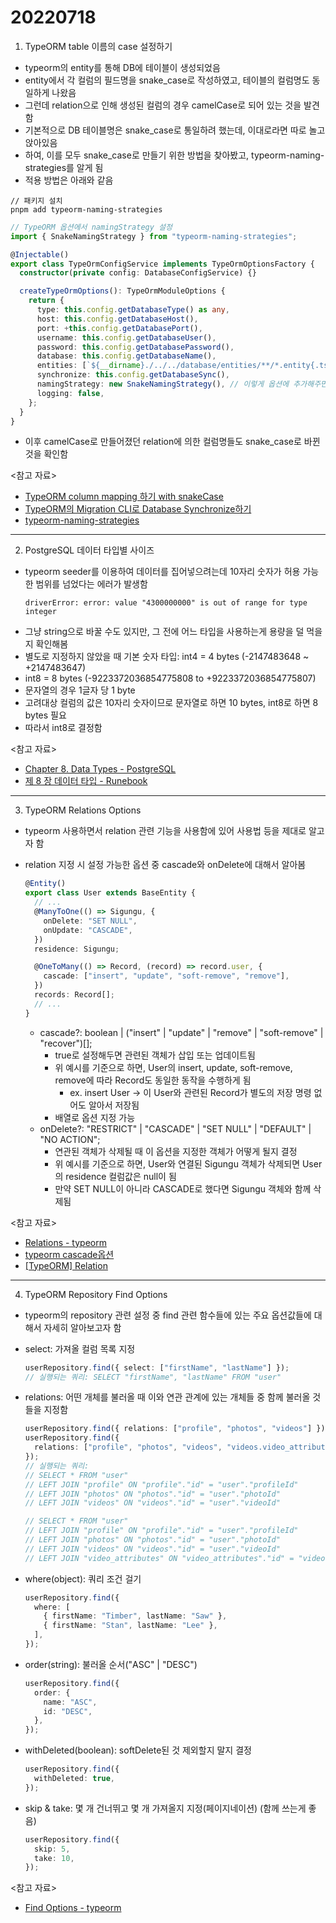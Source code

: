 # 20220718

1. TypeORM table 이름의 case 설정하기

- typeorm의 entity를 통해 DB에 테이블이 생성되었음
- entity에서 각 컬럼의 필드명을 snake_case로 작성하였고, 테이블의 컬럼명도 동일하게 나왔음
- 그런데 relation으로 인해 생성된 컬럼의 경우 camelCase로 되어 있는 것을 발견함
- 기본적으로 DB 테이블명은 snake_case로 통일하려 했는데, 이대로라면 따로 놀고 앉아있음
- 하여, 이를 모두 snake_case로 만들기 위한 방법을 찾아봤고, typeorm-naming-strategies를 알게 됨
- 적용 방법은 아래와 같음

```
// 패키지 설치
pnpm add typeorm-naming-strategies
```

```ts
// TypeORM 옵션에서 namingStrategy 설정
import { SnakeNamingStrategy } from "typeorm-naming-strategies";

@Injectable()
export class TypeOrmConfigService implements TypeOrmOptionsFactory {
  constructor(private config: DatabaseConfigService) {}

  createTypeOrmOptions(): TypeOrmModuleOptions {
    return {
      type: this.config.getDatabaseType() as any,
      host: this.config.getDatabaseHost(),
      port: +this.config.getDatabasePort(),
      username: this.config.getDatabaseUser(),
      password: this.config.getDatabasePassword(),
      database: this.config.getDatabaseName(),
      entities: [`${__dirname}./../../database/entities/**/*.entity{.ts,.js}`],
      synchronize: this.config.getDatabaseSync(),
      namingStrategy: new SnakeNamingStrategy(), // 이렇게 옵션에 추가해주면 됨
      logging: false,
    };
  }
}
```

- 이후 camelCase로 만들어졌던 relation에 의한 컬럼명들도 snake_case로 바뀐 것을 확인함

<참고 자료>

- [TypeORM column mapping 하기 with snakeCase](https://velog.io/@dev_leewoooo/TypeORM-column-mapping-%ED%95%98%EA%B8%B0-with-snakeCase)
- [TypeORM의 Migration CLI로 Database Synchronize하기](https://2donny-world.tistory.com/23)
- [typeorm-naming-strategies](https://www.npmjs.com/package/typeorm-naming-strategies)

---

2. PostgreSQL 데이터 타입별 사이즈

- typeorm seeder를 이용하여 데이터를 집어넣으려는데 10자리 숫자가 허용 가능한 범위를 넘었다는 에러가 발생함
  ```
  driverError: error: value "4300000000" is out of range for type integer
  ```
- 그냥 string으로 바꿀 수도 있지만, 그 전에 어느 타입을 사용하는게 용량을 덜 먹을지 확인해봄
- 별도로 지정하지 않았을 때 기본 숫자 타입: int4 = 4 bytes (-2147483648 ~ +2147483647)
- int8 = 8 bytes (-9223372036854775808 to +9223372036854775807)
- 문자열의 경우 1글자 당 1 byte
- 고려대상 컬럼의 값은 10자리 숫자이므로 문자열로 하면 10 bytes, int8로 하면 8 bytes 필요
- 따라서 int8로 결정함

<참고 자료>

- [Chapter 8. Data Types - PostgreSQL](https://www.postgresql.org/docs/8.2/datatype.html)
- [제 8 장 데이터 타입 - Runebook](https://runebook.dev/ko/docs/postgresql/-index-#Data%20Types)

---

3. TypeORM Relations Options

- typeorm 사용하면서 relation 관련 기능을 사용함에 있어 사용법 등을 제대로 알고자 함
- relation 지정 시 설정 가능한 옵션 중 cascade와 onDelete에 대해서 알아봄

  ```ts
  @Entity()
  export class User extends BaseEntity {
    // ...
    @ManyToOne(() => Sigungu, {
      onDelete: "SET NULL",
      onUpdate: "CASCADE",
    })
    residence: Sigungu;

    @OneToMany(() => Record, (record) => record.user, {
      cascade: ["insert", "update", "soft-remove", "remove"],
    })
    records: Record[];
    // ...
  }
  ```

  - cascade?: boolean | ("insert" | "update" | "remove" | "soft-remove" | "recover")[];
    - true로 설정해두면 관련된 객체가 삽입 또는 업데이트됨
    - 위 예시를 기준으로 하면, User의 insert, update, soft-remove, remove에 따라 Record도 동일한 동작을 수행하게 됨
      - ex. insert User -> 이 User와 관련된 Record가 별도의 저장 명령 없어도 알아서 저장됨
    - 배열로 옵션 지정 가능
  - onDelete?: "RESTRICT" | "CASCADE" | "SET NULL" | "DEFAULT" | "NO ACTION";
    - 연관된 객체가 삭제될 때 이 옵션을 지정한 객체가 어떻게 될지 결정
    - 위 예시를 기준으로 하면, User와 연결된 Sigungu 객체가 삭제되면 User의 residence 컬럼값은 null이 됨
    - 만약 SET NULL이 아니라 CASCADE로 했다면 Sigungu 객체와 함께 삭제됨

<참고 자료>

- [Relations - typeorm](https://orkhan.gitbook.io/typeorm/docs/relations)
- [typeorm cascade옵션](https://velog.io/@jeong3320/typeorm-cascade%EC%98%B5%EC%85%98)
- [[TypeORM] Relation](https://velog.io/@hahaha/TypeORM-Relation)

---

4. TypeORM Repository Find Options

- typeorm의 repository 관련 설정 중 find 관련 함수들에 있는 주요 옵션값들에 대해서 자세히 알아보고자 함
- select: 가져올 컬럼 목록 지정
  ```ts
  userRepository.find({ select: ["firstName", "lastName"] });
  // 실행되는 쿼리: SELECT "firstName", "lastName" FROM "user"
  ```
- relations: 어떤 개체를 불러올 때 이와 연관 관계에 있는 개체들 중 함께 불러올 것들을 지정함

  ```ts
  userRepository.find({ relations: ["profile", "photos", "videos"] });
  userRepository.find({
    relations: ["profile", "photos", "videos", "videos.video_attributes"],
  });
  // 실행되는 쿼리:
  // SELECT * FROM "user"
  // LEFT JOIN "profile" ON "profile"."id" = "user"."profileId"
  // LEFT JOIN "photos" ON "photos"."id" = "user"."photoId"
  // LEFT JOIN "videos" ON "videos"."id" = "user"."videoId"

  // SELECT * FROM "user"
  // LEFT JOIN "profile" ON "profile"."id" = "user"."profileId"
  // LEFT JOIN "photos" ON "photos"."id" = "user"."photoId"
  // LEFT JOIN "videos" ON "videos"."id" = "user"."videoId"
  // LEFT JOIN "video_attributes" ON "video_attributes"."id" = "videos"."video_attributesId"
  ```

- where(object): 쿼리 조건 걸기
  ```ts
  userRepository.find({
    where: [
      { firstName: "Timber", lastName: "Saw" },
      { firstName: "Stan", lastName: "Lee" },
    ],
  });
  ```
- order(string): 불러올 순서("ASC" | "DESC")
  ```ts
  userRepository.find({
    order: {
      name: "ASC",
      id: "DESC",
    },
  });
  ```
- withDeleted(boolean): softDelete된 것 제외할지 말지 결정
  ```ts
  userRepository.find({
    withDeleted: true,
  });
  ```
- skip & take: 몇 개 건너뛰고 몇 개 가져올지 지정(페이지네이션) (함께 쓰는게 좋음)
  ```ts
  userRepository.find({
    skip: 5,
    take: 10,
  });
  ```

<참고 자료>

- [Find Options - typeorm](https://orkhan.gitbook.io/typeorm/docs/find-options)
